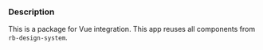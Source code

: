 ### Description

This is a package for Vue integration. This app reuses all components from `rb-design-system`.